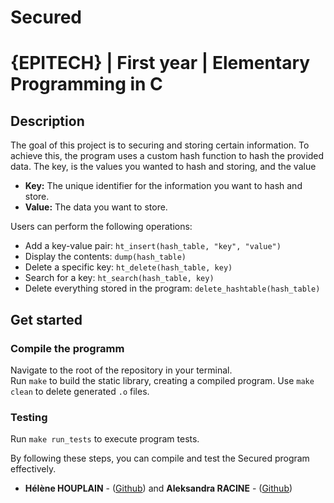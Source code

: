 # Secured
# {EPITECH} | First year | Elementary Programming in C

## Description 
The goal of this project is to securing and storing certain information. To achieve this, the program uses a custom hash function to hash the provided data.
The key, is the values you wanted to hash and storing, and the value 
- **Key:** The unique identifier for the information you want to hash and store.
- **Value:** The data you want to store.

Users can perform the following operations:

- Add a key-value pair: `ht_insert(hash_table, "key", "value")`
- Display the contents: `dump(hash_table)`
- Delete a specific key: `ht_delete(hash_table, key)`
- Search for a key: `ht_search(hash_table, key)`
- Delete everything stored in the program: `delete_hashtable(hash_table)`


## Get started
### Compile the programm

Navigate to the root of the repository in your terminal.  
Run ```make``` to build the static library, creating a compiled program.
Use ```make clean``` to delete generated ```.o``` files.

### Testing 
Run ```make run_tests``` to execute program tests.

By following these steps, you can compile and test the Secured program effectively.

* **Hélène HOUPLAIN** - ([Github](https://github.com/Houpsi)) and **Aleksandra RACINE** - ([Github](https://github.com/Aleksrac))
